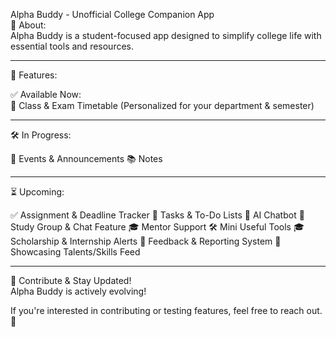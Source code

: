 Alpha Buddy - Unofficial College Companion App  
📌 About:  
Alpha Buddy is a student-focused app designed to simplify college life with essential tools and resources.  

----------------------
🚀 Features:  

✅ Available Now:  
📅 Class & Exam Timetable (Personalized for your department & semester)  

------------------
🛠️ In Progress:  

📢 Events & Announcements
📚 Notes  

-----------------
⏳ Upcoming:  

✅ Assignment & Deadline Tracker
📝 Tasks & To-Do Lists
🤖 AI Chatbot
💬 Study Group & Chat Feature
🎓 Mentor Support
🛠️ Mini Useful Tools
🎓 Scholarship & Internship Alerts
📩 Feedback & Reporting System
🌟 Showcasing Talents/Skills Feed  

------------------------
👋 Contribute & Stay Updated!  
Alpha Buddy is actively evolving!  

If you're interested in contributing or testing features, feel free to reach out. 🚀
